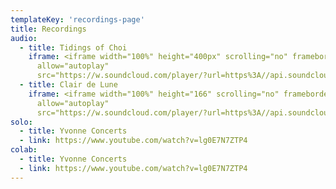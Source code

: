 ```yaml
---
templateKey: 'recordings-page'
title: Recordings
audio:
  - title: Tidings of Choi
    iframe: <iframe width="100%" height="400px" scrolling="no" frameborder="no"
      allow="autoplay"
      src="https://w.soundcloud.com/player/?url=https%3A//api.soundcloud.com/playlists/908594965&color=%23ff5500&auto_play=false&hide_related=false&show_comments=true&show_user=true&show_reposts=false&show_teaser=true"></iframe>
  - title: Clair de Lune
    iframe: <iframe width="100%" height="166" scrolling="no" frameborder="no"
      allow="autoplay"
      src="https://w.soundcloud.com/player/?url=https%3A//api.soundcloud.com/tracks/702037582&color=%23ff5500&auto_play=false&hide_related=false&show_comments=true&show_user=true&show_reposts=false&show_teaser=true"></iframe>
solo:
  - title: Yvonne Concerts
  - link: https://www.youtube.com/watch?v=lg0E7N7ZTP4
colab:
  - title: Yvonne Concerts
  - link: https://www.youtube.com/watch?v=lg0E7N7ZTP4
---
```

